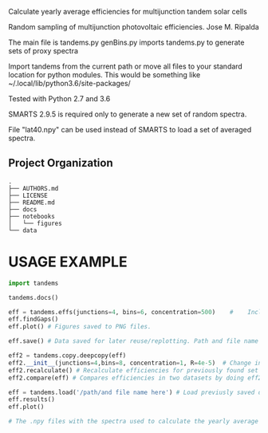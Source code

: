 
Calculate yearly average efficiencies for multijunction tandem solar cells

Random sampling of multijunction photovoltaic efficiencies. Jose M. Ripalda

The main file is tandems.py
genBins.py imports tandems.py to generate sets of proxy spectra 

Import tandems from the current path or
move all files to your standard location for python modules.
This would be something like ~/.local/lib/python3.6/site-packages/

<!--Requires doing "pip install json_tricks" before running-->

Tested with Python 2.7 and 3.6

SMARTS 2.9.5 is required only to generate a new set of random spectra. 

File "lat40.npy" can be used instead of SMARTS to load a set of averaged spectra.

Project Organization
--------------------

    .
    ├── AUTHORS.md
    ├── LICENSE
    ├── README.md
    ├── docs
    ├── notebooks
    │   └── figures
    └── data

USAGE EXAMPLE
==============================


```python
import tandems

tandems.docs()

eff = tandems.effs(junctions=4, bins=6, concentration=500)    #    Include as many or as few options as needed.
eff.findGaps()
eff.plot() # Figures saved to PNG files.

eff.save() # Data saved for later reuse/replotting. Path and file name set in eff.name, some parameters and timestamp are appended to filename

eff2 = tandems.copy.deepcopy(eff)
eff2.__init__(junctions=4,bins=8, concentration=1, R=4e-5)  # Change input parameters but keep previously found set of optimal gap combinations.
eff2.recalculate() # Recalculate efficiencies for previously found set of optimal gap combinations.
eff2.compare(eff) # Compares efficiencies in two datasets by doing eff2 - eff. Plots difference and saves PNG files.

eff = tandems.load('/path/and file name here') # Load previusly saved data
eff.results()
eff.plot()

# The .npy files with the spectra used to calculate the yearly average efficiency have been generated with genBins.py
```

